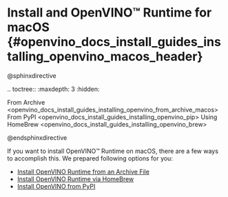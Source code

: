 # Install and OpenVINO™ Runtime for macOS {#openvino_docs_install_guides_installing_openvino_macos_header}

@sphinxdirective

.. toctree::
   :maxdepth: 3
   :hidden:

   From Archive <openvino_docs_install_guides_installing_openvino_from_archive_macos>
   From PyPI <openvino_docs_install_guides_installing_openvino_pip>
   Using HomeBrew <openvino_docs_install_guides_installing_openvino_brew>

@endsphinxdirective

If you want to install OpenVINO™ Runtime on macOS, there are a few ways to accomplish this. We prepared following options for you: 

* [Install OpenVINO Runtime from an Archive File](installing-openvino-from-archive-macos.md)
* [Install OpenVINO Runtime via HomeBrew](installing-openvino-brew.md)
* [Install OpenVINO from PyPI](installing-openvino-pip.md)
